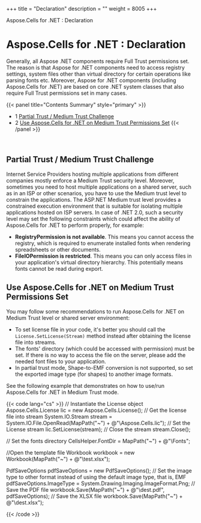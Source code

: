 +++
title = "Declaration" 
description = "" 
weight = 8005 
+++

Aspose.Cells for .NET : Declaration  

# Aspose.Cells for .NET : Declaration



Generally, all Aspose .NET components require Full Trust permissions set. The reason is that Aspose for .NET components need to access registry settings, system files other than virtual directory for certain operations like parsing fonts etc. Moreover, Aspose for .NET components (including Aspose.Cells for .NET) are based on core .NET system classes that also require Full Trust permissions set in many cases.

{{< panel title="Contents Summary" style="primary" >}}
*   1 [Partial Trust / Medium Trust Challenge](#Declaration-PartialTrust/MediumTrustChallenge)
*   2 [Use Aspose.Cells for .NET on Medium Trust Permissions Set](#Declaration-UseAspose.Cellsfor.NETonMediumTrustPermissionsSet)
{{< /panel >}}
 

 

## Partial Trust / Medium Trust Challenge

Internet Service Providers hosting multiple applications from different companies mostly enforce a Medium Trust security level. Moreover, sometimes you need to host multiple applications on a shared server, such as in an ISP or other scenarios, you have to use the Medium trust level to constrain the applications. The ASP.NET Medium trust level provides a constrained execution environment that is suitable for isolating multiple applications hosted on ISP servers. In case of .NET 2.0, such a security level may set the following constraints which could affect the ability of Aspose.Cells for .NET to perform properly, for example:

*   **RegistryPermission is not available**. This means you cannot access the registry, which is required to enumerate installed fonts when rendering spreadsheets or other documents.
*   **FileIOPermission is restricted**. This means you can only access files in your application's virtual directory hierarchy. This potentially means fonts cannot be read during export.

## Use Aspose.Cells for .NET on Medium Trust Permissions Set

You may follow some recommendations to run Aspose.Cells for .NET on Medium Trust level or shared server environment:

*   To set license file in your code, it's better you should call the `License.SetLicense(Stream)` method instead after obtaining the license file into streams.
*   The fonts' directory (which could be accessed with permission) must be set. If there is no way to access the file on the server, please add the needed font files to your application.
*   In partial trust mode, Shape-to-EMF conversion is not supported, so set the exported image type (for shapes) to another image formats.

See the following example that demonstrates on how to use/run Aspose.Cells for .NET in Medium Trust mode.

{{< code lang="cs" >}}
// Instantiate the License object
Aspose.Cells.License lic = new Aspose.Cells.License();
// Get the license file into stream
System.IO.Stream stream = System.IO.File.OpenRead(MapPath("~") + @"\Aspose.Cells.lic");
// Set the License stream
lic.SetLicense(stream);
// Close the stream
stream.Close();

// Set the fonts directory
CellsHelper.FontDir = MapPath("~") + @"\Fonts";

//Open the template file
Workbook workbook = new Workbook(MapPath("~") + @"\test.xlsx");

PdfSaveOptions pdfSaveOptions = new PdfSaveOptions();
// Set the image type to other format instead of using the default image type, that is, EMF
pdfSaveOptions.ImageType = System.Drawing.Imaging.ImageFormat.Png;
// Save the PDF file
workbook.Save(MapPath("~") + @"\dest.pdf", pdfSaveOptions);
// Save the XLSX file
workbook.Save(MapPath("~") + @"\dest.xlsx");
 
{{< /code >}}

  
  

